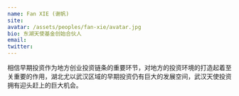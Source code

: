 ```yaml
---
name: Fan XIE (谢帆)
site: 
avatar: /assets/peoples/fan-xie/avatar.jpg
bio: 东湖天使基金创始合伙人
email: 
twitter: 
---
```


相信早期投资作为地方创业投资链条的重要环节，对地方的投资环境的打造起着至关重要的作用，湖北尤以武汉区域的早期投资仍有巨大的发展空间，武汉天使投资拥有迎头赶上的巨大机会。
